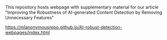 This repository hosts webpage with supplementary material for our article "Improving the Robustness of AI-generated Content Detection by Removing Unnecessary Features"

https://mlanonymousrepo.github.io/AI-robust-detection-webpages/index.html
